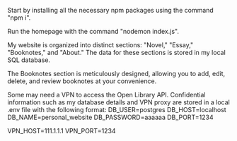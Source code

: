 

Start by installing all the necessary npm packages using the command "npm i".

Run the homepage with the command "nodemon index.js".

My website is organized into distinct sections: "Novel," "Essay," "Booknotes," and "About."
The data for these sections is stored in my local SQL database.

The Booknotes section is meticulously designed, allowing you to add, edit, delete, and review booknotes at your convenience.

Some may need a VPN to access the Open Library API.
Confidential information such as my database details and VPN proxy are stored in a local .env file with the following format:
DB_USER=postgres
DB_HOST=localhost
DB_NAME=personal_website
DB_PASSWORD=aaaaaa
DB_PORT=1234

VPN_HOST=111.1.1.1
VPN_PORT=1234

